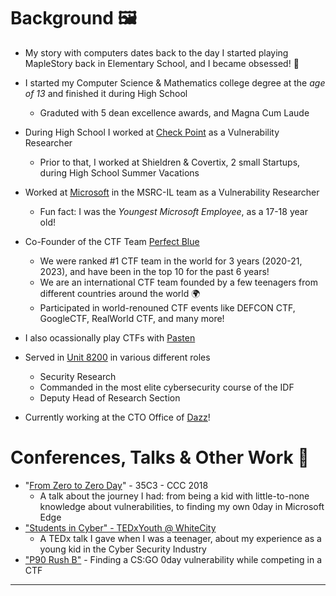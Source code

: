 # Background 🖼️  
  
* My story with computers dates back to the day I started playing MapleStory back in Elementary School, and I became obsessed! 🍁
  
* I started my Computer Science & Mathematics college degree at the *age of 13* and finished it during High School
  * Graduted with 5 dean excellence awards, and Magna Cum Laude
  
* During High School I worked at [Check Point](https://www.checkpoint.com/) as a Vulnerability Researcher
  * Prior to that, I worked at Shieldren & Covertix, 2 small Startups, during High School Summer Vacations
  
* Worked at [Microsoft](https://www.microsoft.com/en-us/msrc) in the MSRC-IL team as a Vulnerability Researcher
  * Fun fact: I was the *Youngest* *Microsoft* *Employee*, as a 17-18 year old!
  
* Co-Founder of the CTF Team [Perfect Blue](https://perfect.blue/)
  * We were ranked #1 CTF team in the world for 3 years (2020-21, 2023), and have been in the top 10 for the past 6 years!
  * We are an international CTF team founded by a few teenagers from different countries around the world 🌍
  * Participated in world-renouned CTF events like DEFCON CTF, GoogleCTF, RealWorld CTF, and many more!
  
* I also ocassionally play CTFs with [Pasten](https://twitter.com/pastenctf?lang=en)
  
* Served in [Unit 8200](https://en.wikipedia.org/wiki/Unit_8200) in various different roles
  * Security Research
  * Commanded in the most elite cybersecurity course of the IDF
  * Deputy Head of Research Section
  
* Currently working at the CTO Office of [Dazz](dazz.io)!

# Conferences, Talks & Other Work 💬
  
* "[From Zero to Zero Day](https://www.youtube.com/watch?v=xp1YDOtWohw)" - 35C3 - CCC 2018
  * A talk about the journey I had: from being a kid with little-to-none knowledge about vulnerabilities, to finding my own 0day in Microsoft Edge
* [&#34;Students in Cyber&#34; - TEDxYouth @ WhiteCity](https://www.youtube.com/watch?v=YcjaMki6K1Y)
  * A TEDx talk I gave when I was a teenager, about my experience as a young kid in the Cyber Security Industry
* ["P90 Rush B"](https://blog.perfect.blue/P90_Rush_B) - Finding a CS:GO 0day vulnerability while competing in a CTF 

----


